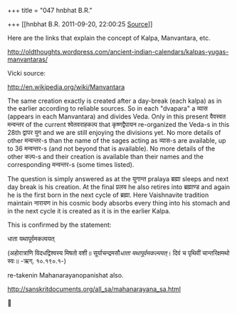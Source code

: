 +++
title = "047 hnbhat B.R."

+++
[[hnbhat B.R.	2011-09-20, 22:00:25 [Source](https://groups.google.com/g/samskrita/c/DnABtLXxkRA)]]



Here are the links that explain the concept of Kalpa, Manvantara, etc.

  

<http://oldthoughts.wordpress.com/ancient-indian-calendars/kalpas-yugas-manvantaras/>

  

Vicki source:

  

<http://en.wikipedia.org/wiki/Manvantara>

  

The same creation exactly is created after a day-break (each kalpa) as in the earlier according to reliable sources. So in each "dvapara" a व्यास (appears in each Manvantara) and divides Veda. Only in this present वैवस्वत मन्वन्तर of the current श्वेतवराहकल्प that कृष्णद्वैपायन re-organized the Veda-s in this 28th द्वापर युग and we are still enjoying the divisions yet. No more details of other मन्वन्तर-s than the name of the sages acting as व्यास-s are available, up to 36 मन्वन्तर-s (and not beyond that is available). No more details of the other कल्प-s and their creation is available than their names and the corresponding मन्वन्तर-s (some times listed).

  

The question is simply answered as at the युगान्त pralaya ब्रह्मा sleeps and next day break is his creation. At the final प्रलय he also retires into ब्रह्माण्ड and again he is the first born in the next cycle of ब्रह्मा. Here Vaishnavite tradition maintain नारायण in his cosmic body absorbs every thing into his stomach and in the next cycle it is created as it is in the earlier Kalpa.

  

This is confirmed by the statement:

  

धाता यथापूर्वमकल्पयत्

(अहोरात्राणि विदधद्विश्वस्य मिषतो वशी॥ सूर्याचन्द्रमसौ*धाता यथापूर्वमकल्पयत्*। दिवं च पृथिवीं चान्तरिक्षमथो स्वः॥ -ऋग्. १०.१९०.१-)

  

re-takenin Mahanarayanopanishat also.

  

<http://sanskritdocuments.org/all_sa/mahanarayana_sa.html>



